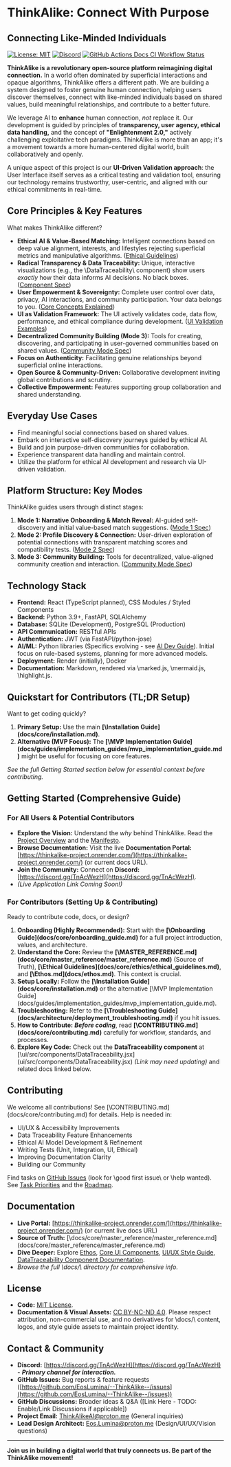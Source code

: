 # ThinkAlike: Connect With Purpose

## Connecting Like-Minded Individuals

[![License: MIT](https://img.shields.io/badge/License-MIT-yellow.svg)](https://opensource.org/licenses/MIT)
[![Discord](https://img.shields.io/discord/YOUR_DISCORD_ID?label=Discord&logo=discord&color=7289DA)](https://discord.gg/TnAcWezH) [![GitHub Actions Docs CI Workflow Status](https://github.com/EosLumina/--ThinkAlike--/workflows/Docs%20CI%20Workflow/badge.svg)](https://github.com/EosLumina/--ThinkAlike--/actions?query=workflow%3A%22Docs+CI+Workflow%22)

**ThinkAlike is a revolutionary open-source platform reimagining digital connection.** In a world often dominated by superficial interactions and opaque algorithms, ThinkAlike offers a different path. We are building a system designed to foster genuine human connection, helping users discover themselves, connect with like-minded individuals based on shared values, build meaningful relationships, and contribute to a better future.

We leverage AI to **enhance** human connection, *not* replace it. Our development is guided by principles of **transparency, user agency, ethical data handling,** and the concept of **\"Enlightenment 2.0,\"** actively challenging exploitative tech paradigms. ThinkAlike is more than an app; it's a movement towards a more human-centered digital world, built collaboratively and openly.

A unique aspect of this project is our **UI-Driven Validation approach**: the User Interface itself serves as a critical testing and validation tool, ensuring our technology remains trustworthy, user-centric, and aligned with our ethical commitments in real-time.

## Core Principles & Key Features

What makes ThinkAlike different?

* **Ethical AI & Value-Based Matching:** Intelligent connections based on deep value alignment, interests, and lifestyles  rejecting superficial metrics and manipulative algorithms. ([Ethical Guidelines](docs/core/ethics/ethical_guidelines.md))
* **Radical Transparency & Data Traceability:** Unique, interactive visualizations (e.g., the \DataTraceability\ component) show users *exactly* how their data informs AI decisions. No black boxes. ([Component Spec](docs/components/ui_components/data_traceability.md))
* **User Empowerment & Sovereignty:** Complete user control over data, privacy, AI interactions, and community participation. Your data belongs to you. ([Core Concepts Explained](docs/vision/core_concepts.md))
* **UI as Validation Framework:** The UI actively validates code, data flow, performance, and ethical compliance during development. ([UI Validation Examples](docs/guides/developer_guides/ui_validation_examples.md))
* **Decentralized Community Building (Mode 3):** Tools for creating, discovering, and participating in user-governed communities based on shared values. ([Community Mode Spec](docs/architecture/modes/community_mode/community_mode_spec.md))
* **Focus on Authenticity:** Facilitating genuine relationships beyond superficial online interactions.
* **Open Source & Community-Driven:** Collaborative development inviting global contributions and scrutiny.
* **Collective Empowerment:** Features supporting group collaboration and shared understanding.

## Everyday Use Cases

* Find meaningful social connections based on shared values.
* Embark on interactive self-discovery journeys guided by ethical AI.
* Build and join purpose-driven communities for collaboration.
* Experience transparent data handling and maintain control.
* Utilize the platform for ethical AI development and research via UI-driven validation.

## Platform Structure: Key Modes

ThinkAlike guides users through distinct stages:

1. **Mode 1: Narrative Onboarding & Match Reveal:** AI-guided self-discovery and initial value-based match suggestions. ([Mode 1 Spec](docs/architecture/modes/mode1_narrative_onboarding_spec.md))
2. **Mode 2: Profile Discovery & Connection:** User-driven exploration of potential connections with transparent matching scores and compatibility tests. ([Mode 2 Spec](docs/architecture/modes/mode2_profile_discovery_spec.md))
3. **Mode 3: Community Building:** Tools for decentralized, value-aligned community creation and interaction. ([Community Mode Spec](docs/architecture/modes/community_mode/community_mode_spec.md))

## Technology Stack

* **Frontend:** React (TypeScript planned), CSS Modules / Styled Components
* **Backend:** Python 3.9+, FastAPI, SQLAlchemy
* **Database:** SQLite (Development), PostgreSQL (Production)
* **API Communication:** RESTful APIs
* **Authentication:** JWT (via FastAPI/python-jose)
* **AI/ML:** Python libraries (Specifics evolving - see [AI Dev Guide](docs/guides/developer_guides/ai/ai_model_development_guide.md)). Initial focus on rule-based systems, planning for more advanced models.
* **Deployment:** Render (initially), Docker
* **Documentation:** Markdown, rendered via \marked.js\, \mermaid.js\, \highlight.js\.

## Quickstart for Contributors (TL;DR Setup)

Want to get coding quickly?

1. **Primary Setup:** Use the main **[\Installation Guide\](docs/core/installation.md)**.
2. **Alternative (MVP Focus):** The **[\MVP Implementation Guide\](docs/guides/implementation_guides/mvp_implementation_guide.md)** might be useful for focusing on core features.

*See the full Getting Started section below for essential context before contributing.*

## Getting Started (Comprehensive Guide)

### For All Users & Potential Contributors

* **Explore the Vision:** Understand the *why* behind ThinkAlike. Read the [Project Overview](docs/core/project_overview.md) and the [Manifesto](docs/core/manifesto/manifesto.md).
* **Browse Documentation:** Visit the live **Documentation Portal:** [https://thinkalike-project.onrender.com/](https://thinkalike-project.onrender.com/) (or current docs URL).
* **Join the Community:** Connect on **Discord:** [https://discord.gg/TnAcWezH](https://discord.gg/TnAcWezH).
* *(Live Application Link Coming Soon!)*

### For Contributors (Setting Up & Contributing)

Ready to contribute code, docs, or design?

1. **Onboarding (Highly Recommended):** Start with the **[\Onboarding Guide\](docs/core/onboarding_guide.md)** for a full project introduction, values, and architecture.
2. **Understand the Core:** Review the **[\MASTER_REFERENCE.md\](docs/core/master_reference/master_reference.md)** (Source of Truth), **[\Ethical Guidelines\](docs/core/ethics/ethical_guidelines.md)**, and **[\Ethos.md\](docs/ethos.md)**. This context is crucial.
3. **Setup Locally:** Follow the **[\Installation Guide\](docs/core/installation.md)** or the alternative [\MVP Implementation Guide\](docs/guides/implementation_guides/mvp_implementation_guide.md).
4. **Troubleshooting:** Refer to the **[\Troubleshooting Guide\](docs/architecture/deployment_troubleshooting.md)** if you hit issues.
5. **How to Contribute:** ***Before coding***, read **[\CONTRIBUTING.md\](docs/core/contributing.md)** carefully for workflow, standards, and processes.
6. **Explore Key Code:** Check out the **DataTraceability component** at [\ui/src/components/DataTraceability.jsx\](ui/src/components/DataTraceability.jsx) *(Link may need updating)* and related docs linked below.

## Contributing

We welcome all contributions! See [\CONTRIBUTING.md\](docs/core/contributing.md) for details. Help is needed in:

* UI/UX & Accessibility Improvements
* Data Traceability Feature Enhancements
* Ethical AI Model Development & Refinement
* Writing Tests (Unit, Integration, UI, Ethical)
* Improving Documentation Clarity
* Building our Community

Find tasks on [GitHub Issues](https://github.com/EosLumina/--ThinkAlike--/issues) (look for \good first issue\ or \help wanted\). See [Task Priorities](docs/project/management/task_priorities.md) and the [Roadmap](docs/development/management/roadmap.md).

## Documentation

* **Live Portal:** [https://thinkalike-project.onrender.com/](https://thinkalike-project.onrender.com/) (or current live docs URL)
* **Source of Truth:** [\docs/core/master_reference/master_reference.md\](docs/core/master_reference/master_reference.md)
* **Dive Deeper:** Explore [Ethos](docs/ethos.md), [Core UI Components](docs/ui/core_ui_components.md), [UI/UX Style Guide](docs/design/media/UI_UX_Style_Guide.md), [DataTraceability Component Documentation](docs/ui/datatraceability_documentation.md).
* *Browse the full \docs/\ directory for comprehensive info.*

## License

* **Code:** [MIT License](LICENSE).
* **Documentation & Visual Assets:** [CC BY-NC-ND 4.0](https://creativecommons.org/licenses/by-nc-nd/4.0/). Please respect attribution, non-commercial use, and no derivatives for \docs/\ content, logos, and style guide assets to maintain project identity.

## Contact & Community

* **Discord:** [https://discord.gg/TnAcWezH](https://discord.gg/TnAcWezH) - ***Primary channel for interaction.***
* **GitHub Issues:** Bug reports & feature requests ([https://github.com/EosLumina/--ThinkAlike--/issues](https://github.com/EosLumina/--ThinkAlike--/issues))
* **GitHub Discussions:** Broader ideas & Q&A ([Link Here - TODO: Enable/Link Discussions if applicable])
* **Project Email:** [ThinkAlikeAI@proton.me](mailto:ThinkAlikeAI@proton.me) (General inquiries)
* **Lead Design Architect:** [Eos.Lumina@proton.me](mailto:Eos.Lumina@proton.me) (Design/UI/UX/Vision questions)

---

**Join us in building a digital world that truly connects us. Be part of the ThinkAlike movement!**
